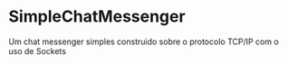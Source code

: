 # SimpleChatMessenger
Um chat messenger simples construido sobre o protocolo TCP/IP com o uso de Sockets
